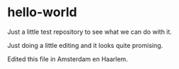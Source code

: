 # hello-world
Just a little test repository to see what we can do with it.

Just doing a little editing and it looks quite promising.

Edited this file in Amsterdam en Haarlem.
